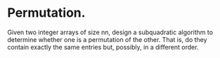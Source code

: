 # Permutation.

Given two integer arrays of size nn, design a subquadratic algorithm to determine whether one is a permutation of the other. That is, do they contain exactly the same entries but, possibly, in a different order.
